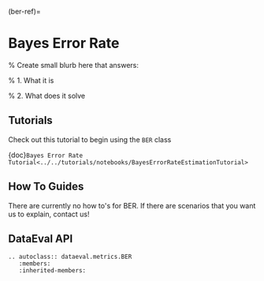 (ber-ref)=

# Bayes Error Rate

% Create small blurb here that answers:

% 1. What it is

% 2. What does it solve

## Tutorials

Check out this tutorial to begin using the `BER` class

{doc}`Bayes Error Rate Tutorial<../../tutorials/notebooks/BayesErrorRateEstimationTutorial>`

## How To Guides

There are currently no how to's for BER.
If there are scenarios that you want us to explain, contact us!

## DataEval API

```{eval-rst}
.. autoclass:: dataeval.metrics.BER
   :members:
   :inherited-members:
```
